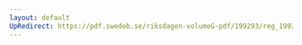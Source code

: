 ```yaml
---
layout: default
UpRedirect: https://pdf.swedeb.se/riksdagen-volumeG-pdf/199293/reg_199293/reg_199293_0235.pdf
---
```

